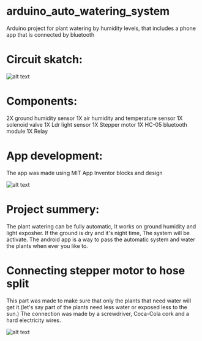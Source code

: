 # arduino_auto_watering_system
Arduino project for plant watering by humidity levels, that includes a phone app that is connected by bluetooth
# Circuit skatch:
![alt text](<https://www.linkpicture.com/q/צילום-מסך-2021-02-01-ב-12.24.39.png>)

# Components:
2X ground humidity sensor
1X air humidity and temperature sensor
1X solenoid valve
1X Ldr light sensor
1X Stepper motor
1X HC-05 bluetooth module
1X Relay

# App development:
The app was made using MIT App Inventor blocks and design

![alt text](<https://i.postimg.cc/nL97zZh1/2021-02-01-12-35-50.png>)

# Project summery:
The plant watering can be fully automatic, It works on ground humidity and light exposher.
If the ground is dry and it's night time, The system will be activate.
The android app is a way to pass the automatic system and water the plants when ever you like to.

# Connecting stepper motor to hose split
This part was made to make sure that only the plants that need water will get it.(let's say part of the plants need less water or exposed less to the sun.)
The connection was made by a screwdriver, Coca-Cola cork and a hard electricity wires.

![alt text](<https://i.postimg.cc/qBwtpgGT/Whats-App-Image-2021-01-03-at-15-30-02.jpg>)
